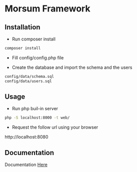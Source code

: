 # Morsum Framework

## Installation

- Run composer install

```bash
composer install
```

- Fill config/config.php file

- Create the database and import the schema and the users

```bash
config/data/schema.sql
config/data/users.sql
```

## Usage

- Run php buil-in server

```bash
php -S localhost:8000 -t web/
```
- Request the follow url using your browser

http://localhost:8080

## Documentation

Documentation [Here](https://github.com/maurocristy87/morsum/tree/master/framework/docs)
